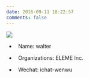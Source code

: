 ```yaml
---
date: 2016-09-11 18:22:57 
comments: false
---
```


<img src="http://hbfile.b0.upaiyun.com/img/home/banner/831ddeb7a10db97ef41fa64f694d3def0d4bb34012cedb">

*   <span class="fa fa-user"></span>&nbsp; Name: walter

*   <span class="fa fa-users"></span>&nbsp; Organizations:  ELEME Inc.
<!--[![ELEME Inc.](../images/logo.png)](https://github.com/eleme)
-->

*   <span class="fa fa-wechat"></span>&nbsp; Wechat: ichat-wenwu
